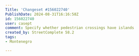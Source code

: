```yaml
---
Title: 'Changeset #156022740'
PublishDate: 2024-08-31T16:16:58Z
id: 156022740
user: casept
comment: Specify whether pedestrian crossings have islands
created_by: StreetComplete 58.2
tags:
- Montenegro

---
```

